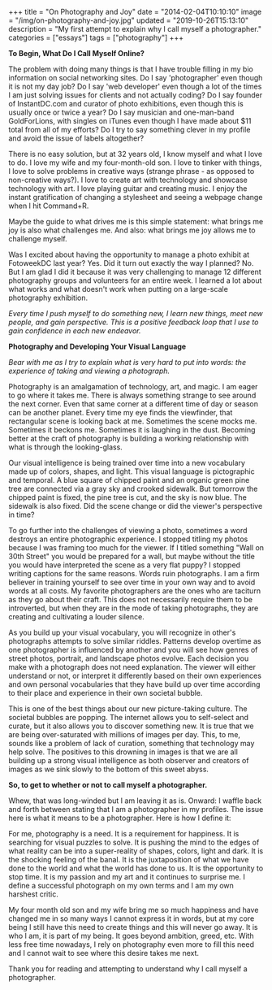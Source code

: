 +++
title = "On Photography and Joy"
date = "2014-02-04T10:10:10"
image = "/img/on-photography-and-joy.jpg"
updated = "2019-10-26T15:13:10"
description = "My first attempt to explain why I call myself a photographer."
categories = ["essays"]
tags = ["photography"]
+++

**To Begin, What Do I Call Myself Online?**

The problem with doing many things is that I have trouble filling in my bio information on social networking sites. Do I say 'photographer' even though it is not my day job? Do I say 'web developer' even though a lot of the times I am just solving issues for clients and not actually coding? Do I say founder of InstantDC.com and curator of photo exhibitions, even though this is usually once or twice a year? Do I say musician and one-man-band GoldForLions, with singles on iTunes even though I have made about $11 total from all of my efforts? Do I try to say something clever in my profile and avoid the issue of labels altogether?

There is no easy solution, but at 32 years old, I know myself and what I love to do. I love my wife and my four-month-old son. I love to tinker with things, I love to solve problems in creative ways (strange phrase - as opposed to non-creative ways?). I love to create art with technology and showcase technology with art. I love playing guitar and creating music. I enjoy the instant gratification of changing a stylesheet and seeing a webpage change when I hit Command+R.

Maybe the guide to what drives me is this simple statement: what brings me joy is also what challenges me. And also: what brings me joy allows me to challenge myself.

Was I excited about having the opportunity to manage a photo exhibit at FotoweekDC last year? Yes. Did it turn out exactly the way I planned? No. But I am glad I did it because it was very challenging to manage 12 different photography groups and volunteers for an entire week. I learned a lot about what works and what doesn't work when putting on a large-scale photography exhibition.

_Every time I push myself to do something new, I learn new things, meet new people, and gain perspective. This is a positive feedback loop that I use to gain confidence in each new endeavor._


**Photography and Developing Your Visual Language**

_Bear with me as I try to explain what is very hard to put into words: the experience of taking and viewing a photograph._

Photography is an amalgamation of technology, art, and magic. I am eager to go where it takes me. There is always something strange to see around the next corner. Even that same corner at a different time of day or season can be another planet. Every time my eye finds the viewfinder, that rectangular scene is looking back at me. Sometimes the scene mocks me. Sometimes it beckons me. Sometimes it is laughing in the dust. Becoming better at the craft of photography is building a working relationship with what is through the looking-glass.

Our visual intelligence is being trained over time into a new vocabulary made up of colors, shapes, and light. This visual language is pictographic and temporal. A blue square of chipped paint and an organic green pine tree are connected via a gray sky and crooked sidewalk. But tomorrow the chipped paint is fixed, the pine tree is cut, and the sky is now blue. The sidewalk is also fixed. Did the scene change or did the viewer's perspective in time?

To go further into the challenges of viewing a photo, sometimes a word destroys an entire photographic experience. I stopped titling my photos because I was framing too much for the viewer. If I titled something "Wall on 30th Street" you would be prepared for a wall, but maybe without the title you would have interpreted the scene as a very flat puppy? I stopped writing captions for the same reasons. Words ruin photographs. I am a firm believer in training yourself to see over time in your own way and to avoid words at all costs. My favorite photographers are the ones who are taciturn as they go about their craft. This does not necessarily require them to be introverted, but when they are in the mode of taking photographs, they are creating and cultivating a louder silence.

As you build up your visual vocabulary, you will recognize in other's photographs attempts to solve similar riddles. Patterns develop overtime as one photographer is influenced by another and you will see how genres of street photos, portrait, and landscape photos evolve. Each decision you make with a photograph does not need explanation. The viewer will either understand or not, or interpret it differently based on their own experiences and own personal vocabularies that they have build up over time according to their place and experience in their own societal bubble.

This is one of the best things about our new picture-taking culture. The societal bubbles are popping. The internet allows you to self-select and curate, but it also allows you to discover something new. It is true that we are being over-saturated with millions of images per day. This, to me, sounds like a problem of lack of curation, something that technology may help solve. The positives to this drowning in images is that we are all building up a strong visual intelligence as both observer and creators of images as we sink slowly to the bottom of this sweet abyss.

**So, to get to whether or not to call myself a photographer.**

Whew, that was long-winded but I am leaving it as is. Onward:
I waffle back and forth between stating that I am a photographer in my profiles. The issue here is what it means to be a photographer. Here is how I define it:

For me, photography is a need. It is a requirement for happiness. It is searching for visual puzzles to solve. It is pushing the mind to the edges of what reality can be into a super-reality of shapes, colors, light and dark. It is the shocking feeling of the banal. It is the juxtaposition of what we have done to the world and what the world has done to us. It is the opportunity to stop time. It is my passion and my art and it continues to surprise me. I define a successful photograph on my own terms and I am my own harshest critic.

My four month old son and my wife bring me so much happiness and have changed me in so many ways I cannot express it in words, but at my core being I still have this need to create things and this will never go away. It is who I am, it is part of my being. It goes beyond ambition, greed, etc. With less free time nowadays, I rely on photography even more to fill this need and I cannot wait to see where this desire takes me next.

Thank you for reading and attempting to understand why I call myself a photographer.
